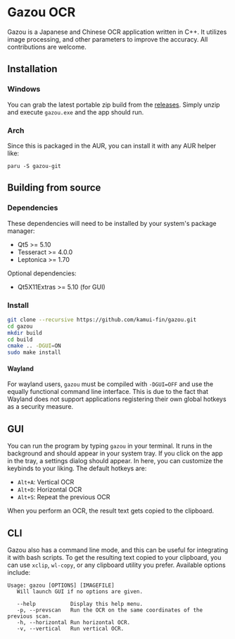 # Gazou OCR

Gazou is a Japanese and Chinese OCR application written in C++. It utilizes image processing, and other parameters to improve the accuracy. All contributions are welcome.

## Installation

### Windows

You can grab the latest portable zip build from the [releases](https://github.com/kamui-fin/gazou/releases). Simply unzip and execute `gazou.exe` and the app should run.

### Arch

Since this is packaged in the AUR, you can install it with any AUR helper like:

```
paru -S gazou-git
```

## Building from source

### Dependencies

These dependencies will need to be installed by your system's package manager:

-   Qt5 >= 5.10
-   Tesseract >= 4.0.0
-   Leptonica >= 1.70

Optional dependencies:

-   Qt5X11Extras >= 5.10 (for GUI)

### Install

```sh
git clone --recursive https://github.com/kamui-fin/gazou.git
cd gazou
mkdir build
cd build
cmake .. -DGUI=ON
sudo make install
```

#### Wayland

For wayland users, `gazou` must be compiled with `-DGUI=OFF` and use the equally functional command line interface.
This is due to the fact that Wayland does not support applications registering their own global hotkeys as a security measure.

## GUI

You can run the program by typing `gazou` in your terminal. It runs in the background and should appear in your system tray.
If you click on the app in the tray, a settings dialog should appear.
In here, you can customize the keybinds to your liking. The default hotkeys are:

-   `Alt+A`: Vertical OCR
-   `Alt+D`: Horizontal OCR
-   `Alt+S`: Repeat the previous OCR

When you perform an OCR, the result text gets copied to the clipboard.

## CLI

Gazou also has a command line mode, and this can be useful for integrating it with bash scripts.
To get the resulting text copied to your clipboard, you can use `xclip`, `wl-copy`, or any clipboard utility you prefer.
Available options include:

```
Usage: gazou [OPTIONS] [IMAGEFILE]
   Will launch GUI if no options are given.

   --help           Display this help menu.
   -p, --prevscan   Run the OCR on the same coordinates of the previous scan.
   -h, --horizontal Run horizontal OCR.
   -v, --vertical   Run vertical OCR.
```
